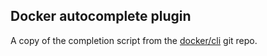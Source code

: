 ## Docker autocomplete plugin 
A copy of the completion script from the
[docker/cli](https://github.com/docker/cli/blob/master/contrib/completion/zsh/_docker)
git repo.

